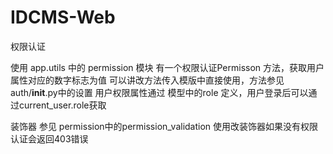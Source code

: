 # IDCMS-Web

权限认证

使用 app.utils 中的 permission 模块
有一个权限认证Permisson 方法，获取用户属性对应的数字标志为值
可以讲改方法传入模版中直接使用，方法参见 auth/__init__.py中的设置
用户权限属性通过 模型中的role 定义，用户登录后可以通过current_user.role获取

装饰器 参见 permission中的permission_validation  使用改装饰器如果没有权限认证会返回403错误
